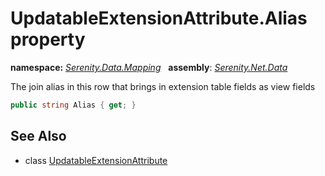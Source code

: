 # UpdatableExtensionAttribute.Alias property
**namespace:** *[Serenity.Data.Mapping](../../README.md#serenity.data.mapping-namespace)*   **assembly**: *[Serenity.Net.Data](../../README.md)*

The join alias in this row that brings in extension table fields as view fields

```csharp
public string Alias { get; }
```

## See Also

* class [UpdatableExtensionAttribute](../UpdatableExtensionAttribute.md)